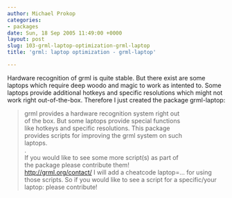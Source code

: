 ```yaml
---
author: Michael Prokop
categories:
- packages
date: Sun, 18 Sep 2005 11:49:00 +0000
layout: post
slug: 103-grml-laptop-optimization-grml-laptop
title: 'grml: laptop optimization - grml-laptop'

---
```


Hardware recognition of grml is quite stable. But there exist are some laptops which require deep woodo and magic to work as intented to. Some laptops provide additional hotkeys and specific resolutions which might not work right out\-of\-the\-box. Therefore I just created the package grml\-laptop:

> grml provides a hardware recognition system right out  
>  of the box. But some laptops provide special functions  
>  like hotkeys and specific resolutions. This package  
>  provides scripts for improving the grml system on such  
>  laptops.  
>  .  
>  If you would like to see some more script(s) as part of  
>  the package please contribute them!  
>  http://grml.org/contact/
I will add a cheatcode laptop\=... for using those scripts. So if you would like to see a script for a specific/your laptop: please contribute!
